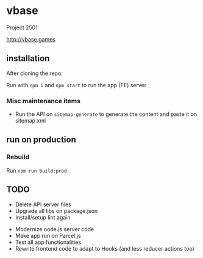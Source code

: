 # vbase
Project 2501

http://vbase.games 

## installation

After cloning the repo:

Run with `npm i` and `npm start` to run the app (FE) server

### Misc maintenance items

- Run the API on `sitemap-generate` to generate the content and paste it on sitemap.xml


## run on production

### Rebuild

Run `npm run build:prod`

## TODO

+ Delete API server files
+ Upgrade all libs on package.json
+ Install/setup lint again
- Modernize node.js server code
- Make app run on Parcel.js
- Test all app functionalities
- Rewrite frontend code to adapt to Hooks (and less reducer actions too)